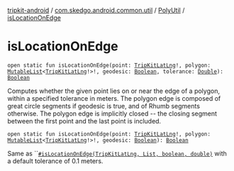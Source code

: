 [tripkit-android](../../index.md) / [com.skedgo.android.common.util](../index.md) / [PolyUtil](index.md) / [isLocationOnEdge](./is-location-on-edge.md)

# isLocationOnEdge

`open static fun isLocationOnEdge(point: `[`TripKitLatLng`](../-trip-kit-lat-lng/index.md)`!, polygon: `[`MutableList`](https://kotlinlang.org/api/latest/jvm/stdlib/kotlin.collections/-mutable-list/index.html)`<`[`TripKitLatLng`](../-trip-kit-lat-lng/index.md)`!>!, geodesic: `[`Boolean`](https://kotlinlang.org/api/latest/jvm/stdlib/kotlin/-boolean/index.html)`, tolerance: `[`Double`](https://kotlinlang.org/api/latest/jvm/stdlib/kotlin/-double/index.html)`): `[`Boolean`](https://kotlinlang.org/api/latest/jvm/stdlib/kotlin/-boolean/index.html)

Computes whether the given point lies on or near the edge of a polygon, within a specified tolerance in meters. The polygon edge is composed of great circle segments if geodesic is true, and of Rhumb segments otherwise. The polygon edge is implicitly closed -- the closing segment between the first point and the last point is included.

`open static fun isLocationOnEdge(point: `[`TripKitLatLng`](../-trip-kit-lat-lng/index.md)`!, polygon: `[`MutableList`](https://kotlinlang.org/api/latest/jvm/stdlib/kotlin.collections/-mutable-list/index.html)`<`[`TripKitLatLng`](../-trip-kit-lat-lng/index.md)`!>!, geodesic: `[`Boolean`](https://kotlinlang.org/api/latest/jvm/stdlib/kotlin/-boolean/index.html)`): `[`Boolean`](https://kotlinlang.org/api/latest/jvm/stdlib/kotlin/-boolean/index.html)

Same as ``[`#isLocationOnEdge(TripKitLatLng, List, boolean, double)`](./is-location-on-edge.md) with a default tolerance of 0.1 meters.

